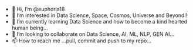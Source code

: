 - 👋 Hi, I’m @euphoria18
- 👀 I’m interested in Data Science, Space, Cosmos, Universe and Beyond!!
- 🌱 I’m currently learning Data Science and how to become a kind hearted human being...
- 💞️ I’m looking to collaborate on Data Science, AI, ML, NLP, GEN AI...
- 📫 How to reach me ...pull, commit and push to my repo...

<!---
euphoria18/euphoria18 is a ✨ special ✨ repository because its `README.md` (this file) appears on your GitHub profile.
You can click the Preview link to take a look at your changes.
--->
